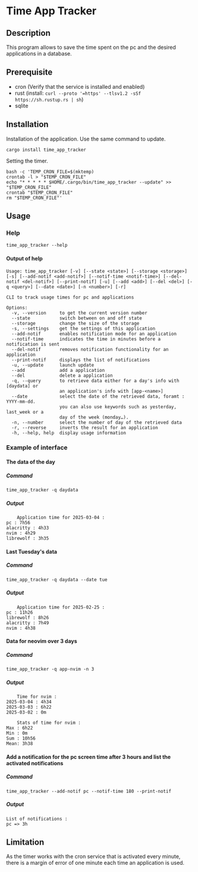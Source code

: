 # Time App Tracker

## Description
This program allows to save the time spent on the pc and the desired applications in a database.

## Prerequisite
- cron (Verify that the service is installed and enabled)
- rust (install: `curl --proto '=https' --tlsv1.2 -sSf https://sh.rustup.rs | sh`)
- sqlite

## Installation
Installation of the application. Use the same command to update.
```
cargo install time_app_tracker
```
Setting the timer.
```
bash -c 'TEMP_CRON_FILE=$(mktemp)
crontab -l > "$TEMP_CRON_FILE"
echo "* * * * * $HOME/.cargo/bin/time_app_tracker --update" >> "$TEMP_CRON_FILE"
crontab "$TEMP_CRON_FILE"
rm "$TEMP_CRON_FILE"'
```

## Usage

### Help
```
time_app_tracker --help
```

#### Output of help
```
Usage: time_app_tracker [-v] [--state <state>] [--storage <storage>] [-s] [--add-notif <add-notif>] [--notif-time <notif-time>] [--del-notif <del-notif>] [--print-notif] [-u] [--add <add>] [--del <del>] [-q <query>] [--date <date>] [-n <number>] [-r]

CLI to track usage times for pc and applications

Options:
  -v, --version     to get the current version number
  --state           switch between on and off state
  --storage         change the size of the storage
  -s, --settings    get the settings of this application
  --add-notif       enables notification mode for an application
  --notif-time      indicates the time in minutes before a notification is sent
  --del-notif       removes notification functionality for an application
  --print-notif     displays the list of notifications
  -u, --update      launch update
  --add             add a application
  --del             delete a application
  -q, --query       to retrieve data either for a day's info with [daydata] or
                    an application's info with [app-<name>]
  --date            select the date of the retrieved data, foramt : YYYY-mm-dd.
                    you can also use keywords such as yesterday, last_week or a
                    day of the week (monday…).
  -n, --number      select the number of day of the retrieved data
  -r, --reverse     inverts the result for an application
  -h, --help, help  display usage information
```

### Example of interface
#### The data of the day
##### Command
```
time_app_tracker -q daydata
```

##### Output
```
	Application time for 2025-03-04 :
pc : 7h56
alacritty : 4h33
nvim : 4h29
librewolf : 3h35
```

#### Last Tuesday's data
##### Command
```
time_app_tracker -q daydata --date tue
```

##### Output
```
    Application time for 2025-02-25 :
pc : 11h26
librewolf : 8h26
alacritty : 7h49
nvim : 4h38
```

#### Data for neovim over 3 days
##### Command
```
time_app_tracker -q app-nvim -n 3
```

##### Output
```
	Time for nvim :
2025-03-04 : 4h34
2025-03-03 : 6h22
2025-03-02 : 0m

	Stats of time for nvim :
Max : 6h22
Min : 0m
Sum : 10h56
Mean: 3h38
```

#### Add a notification for the pc screen time after 3 hours and list the activated notifications
##### Command
```
time_app_tracker --add-notif pc --notif-time 180 --print-notif
```

##### Output
```
List of notifications :
pc => 3h
```

## Limitation
As the timer works with the cron service that is activated every minute, there is a margin of error of one minute each time an application is used.

